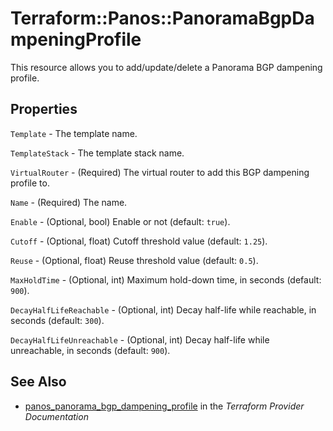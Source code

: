 # Terraform::Panos::PanoramaBgpDampeningProfile

This resource allows you to add/update/delete a Panorama BGP dampening profile.

## Properties

`Template` - The template name.

`TemplateStack` - The template stack name.

`VirtualRouter` - (Required) The virtual router to add this BGP
dampening profile to.

`Name` - (Required) The name.

`Enable` - (Optional, bool) Enable or not (default: `true`).

`Cutoff` - (Optional, float) Cutoff threshold value (default: `1.25`).

`Reuse` - (Optional, float) Reuse threshold value (default: `0.5`).

`MaxHoldTime` - (Optional, int) Maximum hold-down time, in
seconds (default: `900`).

`DecayHalfLifeReachable` - (Optional, int) Decay half-life while
reachable, in seconds (default: `300`).

`DecayHalfLifeUnreachable` - (Optional, int) Decay half-life while
unreachable, in seconds (default: `900`).


## See Also

* [panos_panorama_bgp_dampening_profile](https://www.terraform.io/docs/providers/panos/r/panorama_bgp_dampening_profile.html) in the _Terraform Provider Documentation_